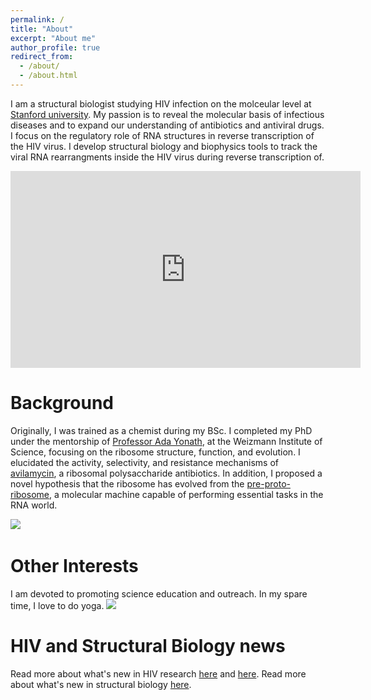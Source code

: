 ```yaml
---
permalink: /
title: "About"
excerpt: "About me"
author_profile: true
redirect_from: 
  - /about/
  - /about.html
---
```


I am a structural biologist studying HIV infection on the molceular level at [Stanford university](https://profiles.stanford.edu/miri-krupkin). My passion is to reveal the molecular basis of infectious diseases and to expand our understanding of antibiotics and antiviral drugs. I focus on the regulatory role of RNA structures in reverse transcription of the HIV virus. I develop structural biology and biophysics tools to track the viral RNA rearrangments inside the HIV virus during reverse transcription of. 

<iframe width="560" height="315" src="https://www.youtube.com/embed/HgKtNtVx-oQ?si=yAvsifTjvDl3rw0w" title="YouTube video player" frameborder="0" allow="accelerometer; autoplay; clipboard-write; encrypted-media; gyroscope; picture-in-picture; web-share" referrerpolicy="strict-origin-when-cross-origin" allowfullscreen></iframe>



Background
======
Originally, I was trained as a chemist during my BSc. I completed my PhD under the mentorship of [Professor Ada Yonath](http://www.weizmann.ac.il/sb/Pages/Yonath/), at the Weizmann Institute of Science, focusing on the ribosome structure, function, and evolution. I elucidated the activity, selectivity, and resistance mechanisms of [avilamycin](https://www.pnas.org/content/113/44/E6796), a ribosomal polysaccharide antibiotics. In addition, I proposed a novel hypothesis that the ribosome has evolved from the [pre-proto-ribosome](https://www.ncbi.nlm.nih.gov/pmc/articles/PMC3158926/), a molecular machine capable of performing essential tasks in the RNA world. 

![](/images/avilamycin-wide.png) 

Other Interests
======
I am devoted to promoting science education and outreach. 
In my spare time, I love to do yoga. 
![](/images/Yoga-Boston.png) 

HIV and Structural Biology news
======
Read more about what's new in HIV research [here](https://mirikrupkin.github.io/posts/2020/04/blog-post-2/) and [here](https://mirikrupkin.github.io/posts/2020/05/blog-post-1/). Read more about what's new in structural biology [here](https://mirikrupkin.github.io/posts/2020/06/blog-post-1/). 



